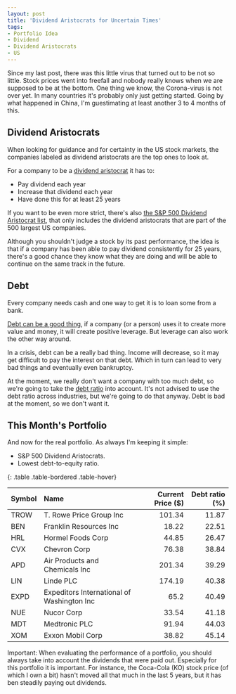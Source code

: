 ```yaml
---
layout: post
title: 'Dividend Aristocrats for Uncertain Times'
tags:
- Portfolio Idea
- Dividend
- Dividend Aristocrats
- US
---
```


Since my last post, there was this little virus that turned out to be not so little. Stock prices went into freefall and nobody really knows when we are supposed to be at the bottom. One thing we know, the Corona-virus is not over yet. In many countries it's probably only just getting started. Going by what happened in China, I'm guestimating at least another 3 to 4 months of this.

## Dividend Aristocrats

When looking for guidance and for certainty in the US stock markets, the companies labeled as dividend aristocrats are the top ones to look at.

For a company to be a [dividend aristocrat](https://www.investopedia.com/terms/d/dividend-aristocrat.asp) it has to:

* Pay dividend each year
* Increase that dividend each year
* Have done this for at least 25 years

If you want to be even more strict, there's also [the S&P 500 Dividend Aristocrat list](https://en.wikipedia.org/wiki/S%26P_500_Dividend_Aristocrats), that only includes the dividend aristocrats that are part of the 500 largest US companies.

Although you shouldn't judge a stock by its past performance, the idea is that if a company has been able to pay dividend consistently for 25 years, there's a good chance they know what they are doing and will be able to continue on the same track in the future.

## Debt

Every company needs cash and one way to get it is to loan some from a bank. 

[Debt can be a good thing](https://www.investopedia.com/articles/pf/12/good-debt-bad-debt.asp), if a company (or a person) uses it to create more value and money, it will create positive leverage. But leverage can also work the other way around.

In a crisis, debt can be a really bad thing. Income will decrease, so it may get difficult to pay the interest on that debt. Which in turn can lead to very bad things and eventually even bankruptcy.

At the moment, we really don't want a company with too much debt, so we're going to take the [debt ratio](https://www.investopedia.com/terms/d/debtratio.asp) into account. It's not advised to use the debt ratio across industries, but we're going to do that anyway. Debt is bad at the moment, so we don't want it.

## This Month's Portfolio

And now for the real portfolio. As always I'm keeping it simple:

- S&P 500 Dividend Aristocrats.
- Lowest debt-to-equity ratio.

{: .table .table-bordered .table-hover}

|Symbol|Name|Current Price ($)|Debt ratio (%)|
| :-------| :-------------------------------|--------------:|------------------------:|
|TROW|T. Rowe Price Group Inc|101.34|11.87|
|BEN|Franklin Resources Inc|18.22|22.51|
|HRL|Hormel Foods Corp|44.85|26.47|
|CVX|Chevron Corp|76.38|38.84|
|APD|Air Products and Chemicals Inc|201.34|39.29|
|LIN|Linde PLC|174.19|40.38|
|EXPD|Expeditors International of Washington Inc|65.2|40.49|
|NUE|Nucor Corp|33.54|41.18|
|MDT|Medtronic PLC|91.94|44.03|
|XOM|Exxon Mobil Corp|38.82|45.14|

Important: When evaluating the performance of a portfolio, you should always take into account the dividends that were paid out. Especially for this portfolio it is important. For instance, the Coca-Cola (KO) stock price (of which I own a bit) hasn't moved all that much in the last 5 years, but it has ben steadily paying out dividends.